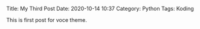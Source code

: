 Title: My Third Post
Date: 2020-10-14 10:37
Category: Python
Tags: Koding

This is first post for voce theme.